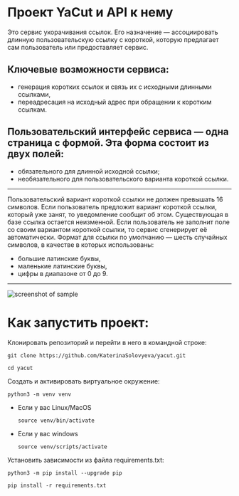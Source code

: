 # Проект YaCut и API к нему
Это сервис укорачивания ссылок. Его назначение — ассоциировать длинную пользовательскую ссылку с короткой, которую предлагает сам пользователь или предоставляет сервис.

## Ключевые возможности сервиса:
- генерация коротких ссылок и связь их с исходными длинными ссылками,
- переадресация на исходный адрес при обращении к коротким ссылкам.

## Пользовательский интерфейс сервиса — одна страница с формой. Эта форма состоит из двух полей:
- обязательного для длинной исходной ссылки;
- необязательного для пользовательского варианта короткой ссылки.
***
Пользовательский вариант короткой ссылки не должен превышать 16 символов.
Если пользователь предложит вариант короткой ссылки, который уже занят, то уведомление сообщит об этом. Существующая в базе ссылка остается неизменной.
Если пользователь не заполнит поле со своим вариантом короткой ссылки, то сервис сгенерирует её автоматически. Формат для ссылки по умолчанию — шесть случайных символов, в качестве в которых использованы:
- большие латинские буквы,
- маленькие латинские буквы,
- цифры в диапазоне от 0 до 9.
---
![screenshot of sample](https://pictures.s3.yandex.net/resources/S01_131_1649172105.png)

# Как запустить проект:
Клонировать репозиторий и перейти в него в командной строке:

```
git clone https://github.com/KaterinaSolovyeva/yacut.git
```

```
cd yacut
```

Cоздать и активировать виртуальное окружение:

```
python3 -m venv venv
```

* Если у вас Linux/MacOS

    ```
    source venv/bin/activate
    ```

* Если у вас windows

    ```
    source venv/scripts/activate
    ```

Установить зависимости из файла requirements.txt:

```
python3 -m pip install --upgrade pip
```

```
pip install -r requirements.txt
```
